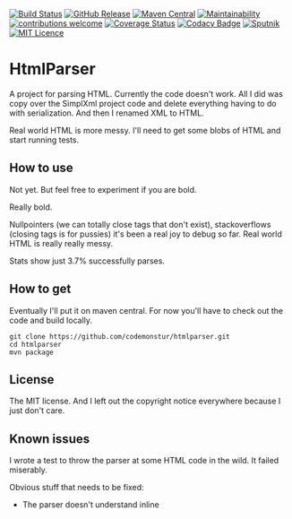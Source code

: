 
[![Build Status](https://travis-ci.org/codemonstur/htmlparser.svg?branch=master)](https://travis-ci.org/codemonstur/htmlparser)
[![GitHub Release](https://img.shields.io/github/release/codemonstur/htmlparser.svg)](https://github.com/codemonstur/htmlparser/releases) 
[![Maven Central](https://maven-badges.herokuapp.com/maven-central/com.github.codemonstur/htmlparser/badge.svg)](http://mvnrepository.com/artifact/com.github.codemonstur/htmlparser)
[![Maintainability](https://api.codeclimate.com/v1/badges/63924c44946973cb37f8/maintainability)](https://codeclimate.com/github/codemonstur/htmlparser/maintainability)
[![contributions welcome](https://img.shields.io/badge/contributions-welcome-brightgreen.svg?style=flat)](https://github.com/dwyl/esta/issues)
[![Coverage Status](https://coveralls.io/repos/github/codemonstur/htmlparser/badge.svg?branch=master)](https://coveralls.io/github/codemonstur/htmlparser?branch=master)
[![Codacy Badge](https://api.codacy.com/project/badge/Grade/813d8482256b4ed88e2ff1018d53f06e)](https://www.codacy.com/app/codemonstur/htmlparser)
[![Sputnik](https://sputnik.ci/conf/badge)](https://sputnik.ci/app#/builds/codemonstur/htmlparser)
[![MIT Licence](https://badges.frapsoft.com/os/mit/mit.svg?v=103)](https://opensource.org/licenses/mit-license.php)

# HtmlParser

A project for parsing HTML.
Currently the code doesn't work.
All I did was copy over the SimplXml project code and delete everything having to do with serialization.
And then I renamed XML to HTML.

Real world HTML is more messy.
I'll need to get some blobs of HTML and start running tests.

## How to use

Not yet.
But feel free to experiment if you are bold.

Really bold.

Nullpointers (we can totally close tags that don't exist), stackoverflows (closing tags is for pussies) it's been a real joy to debug so far.
Real world HTML is really really messy.

Stats show just 3.7% successfully parses.

## How to get

Eventually I'll put it on maven central.
For now you'll have to check out the code and build locally.

    git clone https://github.com/codemonstur/htmlparser.git
    cd htmlparser
    mvn package

## License

The MIT license.
And I left out the copyright notice everywhere because I just don't care.

## Known issues

I wrote a test to throw the parser at some HTML code in the wild.
It failed miserably.

Obvious stuff that needs to be fixed:
- The parser doesn't understand inline <script>'s
- Autoclosing tags such as <br> and <hr> are not supported
- Comments are automatically filtered out

The script tag thing is the most egregious.
Everybody has inline scripts and most of those have < and > symbols in them.

